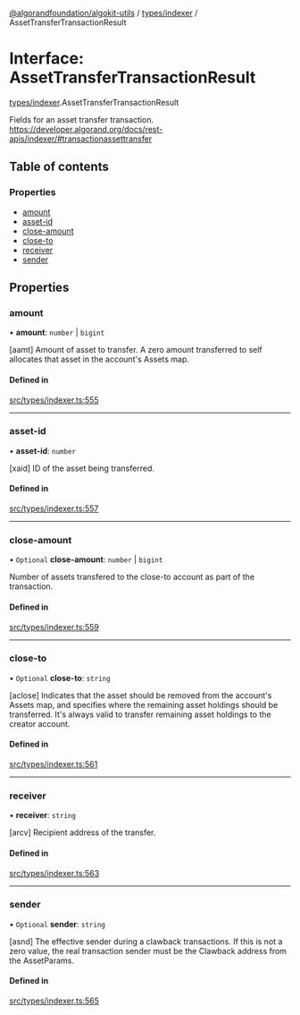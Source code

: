 [@algorandfoundation/algokit-utils](../README.md) / [types/indexer](../modules/types_indexer.md) / AssetTransferTransactionResult

# Interface: AssetTransferTransactionResult

[types/indexer](../modules/types_indexer.md).AssetTransferTransactionResult

Fields for an asset transfer transaction. https://developer.algorand.org/docs/rest-apis/indexer/#transactionassettransfer

## Table of contents

### Properties

- [amount](types_indexer.AssetTransferTransactionResult.md#amount)
- [asset-id](types_indexer.AssetTransferTransactionResult.md#asset-id)
- [close-amount](types_indexer.AssetTransferTransactionResult.md#close-amount)
- [close-to](types_indexer.AssetTransferTransactionResult.md#close-to)
- [receiver](types_indexer.AssetTransferTransactionResult.md#receiver)
- [sender](types_indexer.AssetTransferTransactionResult.md#sender)

## Properties

### amount

• **amount**: `number` \| `bigint`

[aamt] Amount of asset to transfer. A zero amount transferred to self allocates that asset in the account's Assets map.

#### Defined in

[src/types/indexer.ts:555](https://github.com/algorandfoundation/algokit-utils-ts/blob/main/src/types/indexer.ts#L555)

___

### asset-id

• **asset-id**: `number`

[xaid] ID of the asset being transferred.

#### Defined in

[src/types/indexer.ts:557](https://github.com/algorandfoundation/algokit-utils-ts/blob/main/src/types/indexer.ts#L557)

___

### close-amount

• `Optional` **close-amount**: `number` \| `bigint`

Number of assets transfered to the close-to account as part of the transaction.

#### Defined in

[src/types/indexer.ts:559](https://github.com/algorandfoundation/algokit-utils-ts/blob/main/src/types/indexer.ts#L559)

___

### close-to

• `Optional` **close-to**: `string`

[aclose] Indicates that the asset should be removed from the account's Assets map, and specifies where the remaining asset holdings should be transferred. It's always valid to transfer remaining asset holdings to the creator account.

#### Defined in

[src/types/indexer.ts:561](https://github.com/algorandfoundation/algokit-utils-ts/blob/main/src/types/indexer.ts#L561)

___

### receiver

• **receiver**: `string`

[arcv] Recipient address of the transfer.

#### Defined in

[src/types/indexer.ts:563](https://github.com/algorandfoundation/algokit-utils-ts/blob/main/src/types/indexer.ts#L563)

___

### sender

• `Optional` **sender**: `string`

[asnd] The effective sender during a clawback transactions. If this is not a zero value, the real transaction sender must be the Clawback address from the AssetParams.

#### Defined in

[src/types/indexer.ts:565](https://github.com/algorandfoundation/algokit-utils-ts/blob/main/src/types/indexer.ts#L565)
